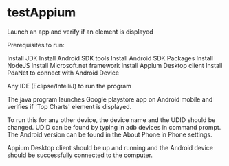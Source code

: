 # testAppium
Launch an app and verify if an element is displayed

Prerequisites to run:

Install JDK
Install Android SDK tools
Install Android SDK Packages
Install NodeJS
Install Microsoft.net framework
Install Appium Desktop client
Install PdaNet to connect with Android Device

Any IDE (Eclipse/IntelliJ) to run the program

The java program launches Google playstore app on Android mobile and verifies if 'Top Charts' element is displayed.

To run this for any other device, the device name and the UDID should be changed. 
UDID can be found by typing in adb devices in command prompt.
The Android version can be found in the About Phone in Phone settings.

Appium Desktop client should be up and running and the Android device should be successfully connected to the computer.

